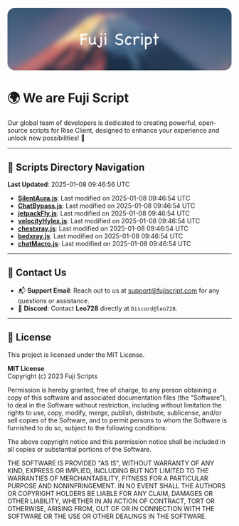 ![Banner](.github/b.webp)

# 🌍 **We are Fuji Script**

Our global team of developers is dedicated to creating powerful, open-source scripts for Rise Client, designed to enhance your experience and unlock new possibilities! 🌟

---
<!-- SCRIPTS_NAVIGATION_START -->
## 📂 **Scripts Directory Navigation**

**Last Updated**: 2025-01-08 09:46:56 UTC

- **[SilentAura.js](scripts/SilentAura.js)**: Last modified on 2025-01-08 09:46:54 UTC
- **[ChatBypass.js](scripts/ChatBypass.js)**: Last modified on 2025-01-08 09:46:54 UTC
- **[jetpackFly.js](scripts/jetpackFly.js)**: Last modified on 2025-01-08 09:46:54 UTC
- **[velocityHylex.js](scripts/velocityHylex.js)**: Last modified on 2025-01-08 09:46:54 UTC
- **[chestxray.js](scripts/chestxray.js)**: Last modified on 2025-01-08 09:46:54 UTC
- **[bedxray.js](scripts/bedxray.js)**: Last modified on 2025-01-08 09:46:54 UTC
- **[chatMacro.js](scripts/chatMacro.js)**: Last modified on 2025-01-08 09:46:54 UTC

<!-- SCRIPTS_NAVIGATION_END -->

---

## 💬 **Contact Us**  
- 📬 **Support Email**: Reach out to us at [support@fujiscript.com](mailto:support@fujiscript.com) for any questions or assistance.  
- 💬 **Discord**: Contact **Leo728** directly at `Discord@leo728`.

---

## 📜 **License**

This project is licensed under the MIT License.  

**MIT License**  
Copyright (c) 2023 Fuji Scripts  

Permission is hereby granted, free of charge, to any person obtaining a copy of this software and associated documentation files (the "Software"), to deal in the Software without restriction, including without limitation the rights to use, copy, modify, merge, publish, distribute, sublicense, and/or sell copies of the Software, and to permit persons to whom the Software is furnished to do so, subject to the following conditions:  

The above copyright notice and this permission notice shall be included in all copies or substantial portions of the Software.  

THE SOFTWARE IS PROVIDED "AS IS", WITHOUT WARRANTY OF ANY KIND, EXPRESS OR IMPLIED, INCLUDING BUT NOT LIMITED TO THE WARRANTIES OF MERCHANTABILITY, FITNESS FOR A PARTICULAR PURPOSE AND NONINFRINGEMENT. IN NO EVENT SHALL THE AUTHORS OR COPYRIGHT HOLDERS BE LIABLE FOR ANY CLAIM, DAMAGES OR OTHER LIABILITY, WHETHER IN AN ACTION OF CONTRACT, TORT OR OTHERWISE, ARISING FROM, OUT OF OR IN CONNECTION WITH THE SOFTWARE OR THE USE OR OTHER DEALINGS IN THE SOFTWARE.  
